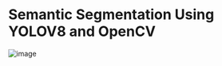 # Semantic Segmentation Using YOLOV8 and OpenCV
![image](https://github.com/TVR28/Computer-Vision/assets/91713140/159a6722-221e-4abd-918a-7a3d28c41c3a)

